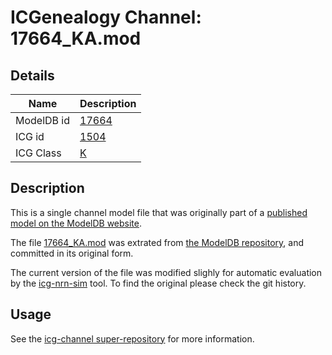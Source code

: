 # ICGenealogy Channel: 17664\_KA.mod

## Details

Name | Description
---- | -----------
ModelDB id | [17664](http://senselab.med.yale.edu/ModelDB/ShowModel.cshtml?model=17664)
ICG id | [1504](http://icg.neurotheory.ox.ac.uk/channels/1/1504)
ICG Class | [K](http://icg.neurotheory.ox.ac.uk/channels/1)

## Description

This is a single channel model file that was originally part of a [published model on the ModelDB website](http://senselab.med.yale.edu/mModelDB/ShowModel.cshtml?model=17664).


The file [17664\_KA.mod](17664_KA.mod) was extrated from [the ModelDB repository](http://senselab.med.yale.edu/ModelDB/ShowModel.cshtml?model=17664), and committed in its original form.

The current version of the file was modified slighly for automatic evaluation by the [icg-nrn-sim](https://github.com/icgenealogy/icg-nrn-sim) tool. To find the original please check the git history.


## Usage

See the [icg-channel super-repository](https://github.com/icgenealogy/icg-channels) for more information.